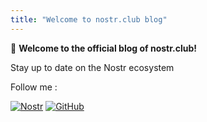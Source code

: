 ```yaml
---
title: "Welcome to nostr.club blog"
---
```


👋 **Welcome to the official blog of nostr.club!**

Stay up to date on the Nostr ecosystem

Follow me :

[![Nostr](https://img.shields.io/badge/Nostr-Follow-8C52FF?logo=zap)](https://nostr.club/coffee)
[![GitHub](https://img.shields.io/badge/GitHub-nostrclub-blue?logo=github)](https://github.com/nostrclub)

